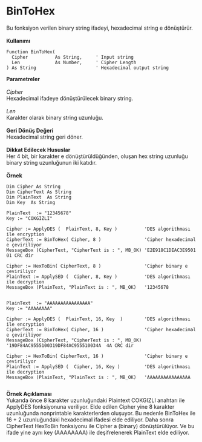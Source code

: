 # BinToHex

Bu fonksiyon verilen binary string ifadeyi, hexadecimal string e dönüştürür.\
\
**Kullanımı**

```
Function BinToHex(
  Cipher          As String,     ' Input string
  Len             As Number,     ' Cipher Length
) As String                      ' Hexadecimal output string
```

**Parametreler**\
\
_Cipher_\
Hexadecimal ifadeye dönüştürülecek binary string.\
\
_Len_\
Karakter olarak binary string uzunluğu.\
\
**Geri Dönüş Değeri**\
Hexadecimal string geri döner.\
\
**Dikkat Edilecek Hususlar**\
Her 4 bit, bir karakter e dönüştürüldüğünden, oluşan hex string uzunluğu binary string uzunluğunun iki katıdır.\
\
**Örnek**

```
Dim Cipher As String
Dim CipherText As String
Dim PlainText  As String
Dim Key  As String

PlainText  := "12345678"
Key := "COKGIZLI"

Cipher := ApplyDES (  PlainText, 8, Key )          'DES algorithması ile encryption
CipherText := BinToHex( Cipher, 8 )                'Cipher hexadecimal e çeviriliyor
MessageBox (CipherText, "CipherText is : ", MB_OK) 'E2E918C1DEAC3E9501       01 CRC dir

Cipher := HexToBin( CipherText, 8 )                'Cipher binary e çeviriliyor
PlainText := ApplySED (  Cipher, 8, Key )          'DES algorithması ile decryption
MessageBox (PlainText, "PlainText is : ", MB_OK)   '12345678


PlainText  := "AAAAAAAAAAAAAAAA"
Key := "AAAAAAAA"

Cipher := ApplyDES (  PlainText, 16, Key  )        'DES algorithması ile encryption
CipherText := BinToHex( Cipher, 16 )               'Cipher hexadecimal e çeviriliyor
MessageBox (CipherText, "CipherText is : ", MB_OK) '19DF84AC9555100319DF84AC955510034A  4A CRC dir

Cipher := HexToBin( CipherText, 16 )               'Cipher binary e çeviriliyor
PlainText := ApplySED (  Cipher, 16, Key )         'DES algorithması ile decryption
MessageBox (PlainText, "PlainText is : ", MB_OK)   'AAAAAAAAAAAAAAAA


```

**Örnek Açıklaması**\
Yukarıda önce 8 karakter uzunluğundaki Plaintext COKGIZLI anahtarı ile ApplyDES fonksiyonuna veriliyor. Elde edilen Cipher yine 8 karakter uzunluğunda nonprintable karakterlerden oluşuyor. Bu nedenle BinToHex ile 16 + 2 uzunluğundaki hexadecimal ifadesi elde ediliyor. Daha sonra CipherText HexToBin fonksiyonu ile Cipher a (binary) dönüştürülüyor. Ve bu ifade yine aynı key (AAAAAAAA) ile deşifrelenerek PlainText elde ediliyor.
